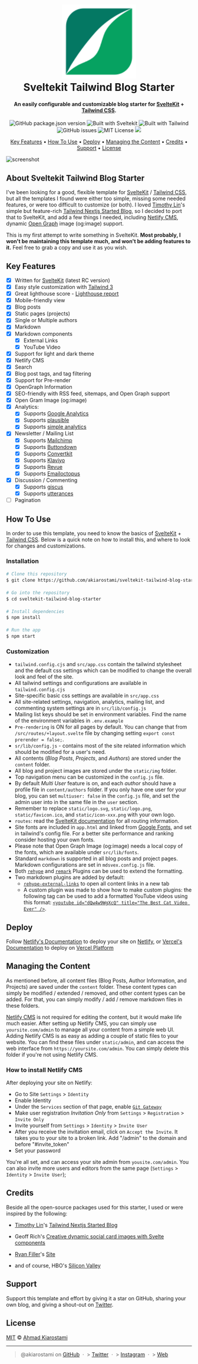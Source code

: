 <h1 align="center">
  <br>
  <a href="https://github.com/akiarostami/sveltekit-tailwind-blog-starter"><img src="static/logo.png" alt="Sveltekit Tailwind Blog Starter" width="200"></a>
  <br>
  Sveltekit Tailwind Blog Starter
  <br>
</h1>

<h4 align="center">An easily configurable and customizable blog starter for <a href="https://kit.svelte.dev" target="_blank">SvelteKit</a> + <a href="https://tailwindcss.com" target="_blank">Tailwind CSS</a>.</h4>

<p align="center">
  <img alt="GitHub package.json version" src="https://img.shields.io/github/package-json/v/akiarostami/sveltekit-tailwind-blog-starter">
  <img alt="Built with Sveltekit" src="https://img.shields.io/badge/sveltekit-v1-ff4000"/>
  <img alt="Built with Tailwind" src="https://img.shields.io/badge/Tailwind CSS-v3-0ea5e9"/>
  <img alt="GitHub issues" src="https://img.shields.io/github/issues-raw/akiarostami/sveltekit-tailwind-blog-starter">
  <img alt="MIT License" src="https://img.shields.io/github/license/akiarostami/sveltekit-tailwind-blog-starter">
  <a href="https://saythanks.io/to/akiarostami">
      <img src="https://img.shields.io/badge/Say%20Thanks-!-1EAEDB.svg">
  </a>
</p>

<p align="center">
  <a href="#key-features">Key Features</a> •
  <a href="#how-to-use">How To Use</a> •
  <a href="#deploy">Deploy</a> •
  <a href="#managing-the-content">Managing the Content</a> •
  <a href="#credits">Credits</a> •
  <a href="#support">Support</a> •
  <a href="#license">License</a>
</p>

![screenshot](https://repository-images.githubusercontent.com/568981651/e6608d38-83e4-42b0-9733-098e94198911)

## About Sveltekit Tailwind Blog Starter

I've been looking for a good, flexible template for [SvelteKit](https://kit.svelte.dev/) / [Tailwind CSS](https://tailwindcss.com/), but all the templates I found were either too simple, missing some needed features, or were too difficult to customize (or both). I loved [Timothy Lin](https://github.com/timlrx/)'s simple but feature-rich [Tailwind Nextjs Started Blog](https://github.com/timlrx/tailwind-nextjs-starter-blog), so I decided to port that to SvelteKit, and add a few things I needed, including [Netlify CMS](https://www.netlifycms.org/), dynamic [Open Graph](https://ogp.me/) image (og:image) support.

This is my first attempt to write something in SvelteKit. **Most probably, I won't be maintaining this template much, and won't be adding features to it.** Feel free to grab a copy and use it as you wish.

## Key Features

- [x] Written for [SvelteKit](https://kit.svelte.dev/) (latest RC version)
- [x] Easy style customization with [Tailwind 3](https://tailwindcss.com/)
- [x] Great lighthouse score - [Lighthouse report](https://www.webpagetest.org/result/221212_BiDc65_FQC/)
- [x] Mobile-friendly view
- [x] Blog posts
- [x] Static pages (projects)
- [x] Single or Multiple authors
- [x] Markdown
- [x] Markdown components
  - [x] External Links
  - [x] YouTube Video
- [x] Support for light and dark theme
- [x] Netlify CMS
- [x] Search
- [x] Blog post tags, and tag filtering
- [x] Support for Pre-render
- [x] OpenGraph Information
- [x] SEO-friendly with RSS feed, sitemaps, and Open Graph support
- [x] Open Gram Image (og:image)
- [x] Analytics:
  - [x] Supports [Google Analytics](https://analytics.google.com/analytics/web/)
  - [x] Supports [plausible](https://plausible.io/)
  - [x] Supports [simple analytics](https://simpleanalytics.com/)
- [x] Newsletter / Mailing List
  - [x] Supports [Mailchimp](https://mailchimp.com/)
  - [x] Supports [Buttondown](https://buttondown.email/)
  - [x] Supports [Convertkit](https://convertkit.com/)
  - [x] Supports [Klaviyo](https://www.klaviyo.com/)
  - [x] Supports [Revue](https://www.aweber.com/)
  - [x] Supports [Emailoctopus](https://emailoctopus.com/)
- [x] Discussion / Commenting
  - [x] Supports [giscus](https://giscus.app/)
  - [x] Supports [utterances](https://utteranc.es/)
- [ ] Pagination

## How To Use

In order to use this template, you need to know the basics of [SvelteKit](https://kit.svelte.dev/) + [Tailwind CSS](https://tailwindcss.com/). Below is a quick note on how to install this, and where to look for changes and customizations.

### Installation

```bash
# Clone this repository
$ git clone https://github.com/akiarostami/sveltekit-tailwind-blog-starter

# Go into the repository
$ cd sveltekit-tailwind-blog-starter

# Install dependencies
$ npm install

# Run the app
$ npm start
```

### Customization

- `tailwind.config.cjs` and `src/app.css` contain the tailwind stylesheet and the default css settings which can be modified to change the overall look and feel of the site.
- All tailwind settings and configurations are available in `tailwind.config.cjs`
- Site-specific basic css settings are available in `src/app.css`
- All site-related settings, navigation, analytics, mailing list, and commenting system settings are in `src/lib/config.js`
- Mailing list keys should be set in environment variables. Find the name of the environment variables in `.env.example`
- `Pre-rendering` is ON for all pages by default. You can change that from `/src/routes/+layout.svelte` file by changing setting `export const prerender = false;`.
- `sr/lib/config.js` - contains most of the site related information which should be modified for a user's need.
- All contents (_Blog Posts_, _Projects_, and _Authors_) are stored under the `content` folder.
- All blog and project images are stored under the `static/img` folder.
- Top navigation menu can be customized in the `config.js` file.
- By default _Multi User_ feature is on, and each _author_ should have a profile file in `content/authors` folder. If you only have one user for your blog, you can set `multiuser: false` in the `config.js` file, and set the admin user into in the same file in the `user` section.
- Remember to replace `static/logo.svg`, `static/logo.png`, `static/favicon.ico`, and `static/icon-xxx.png` with your own logo.
- `routes`: read the [SvelteKit documentation](https://kit.svelte.dev/docs) for all routing information.
- Site fonts are included in `app.html` and linked from [Google Fonts](https://fonts.google.com), and set in tailwind's config file. For a better site performance and ranking consider hosting your own fonts.
- Please note that Open Graph Image (og:image) needs a local copy of the fonts, which are available under `src/lib/fonts`.
- Standard `markdown` is supported in all blog posts and project pages. Markdown configurations are set in `mdsvex.config.js` file.
- Both [`rehype`](https://github.com/rehypejs/rehype) and [`remark`](https://remark.js.org/) Plugins can be used to extend the formatting.
- Two markdown plugins are added by default:
  - [`rehype-external-links`](https://github.com/rehypejs/rehype-external-links) to open all content links in a new tab
  - A custom plugin was made to show how to make custom plugins: the following tag can be used to add a formatted YouTube videos using this format: [`<youtube id="dQw4w9WgXcQ" title="The Best Cat Video Ever" />`](https://www.youtube.com/watch?v=dQw4w9WgXcQ).

## Deploy

Follow [Netlify's Documentation](https://docs.netlify.com/integrations/frameworks/sveltekit/) to deploy your site on [Netlify](https://netlify.com), or [Vercel's Documentation](https://vercel.com/guides/deploying-svelte-with-vercel) to deploy on [Vercel Platform](https://vercel.com)

## Managing the Content

As mentioned before, all content files (Blog Posts, Author Information, and Projects) are saved under the `content` folder. These content types can simply be modified / extended / removed, and other content types can be added. For that, you can simply modify / add / remove markdown files in these folders.

[Netlify CMS](https://www.netlifycms.org/) is not required for editing the content, but it would make life much easier. After setting up Netlify CMS, you can simply use `yoursite.com/admin` to manage all your content from a simple web UI. Adding Netlify CMS is as easy as adding a couple of static files to your website. You can find these files under `static/admin`, and can access the web interface from `https://yoursite.com/admin`. You can simply delete this folder if you're not using Netlify CMS.

### How to install Netlify CMS

After deploying your site on Netlify:

- Go to Site `Settings` > `Identity`
- Enable Identity
- Under the `Services` section of that page, enable [`Git Gateway`](https://docs.netlify.com/visitor-access/git-gateway/#setup-and-settings)
- Make user registration _Invitation Only_ from `Settings` > `Registration` > `Invite Only`
- Invite yourself from `Settings` > `Identity` > `Invite User`
- After you receive the invitation email, click on `Accept the Invite`. It takes you to your site to a broken link. Add "/admin" to the domain and before "#invite_token"
- Set your password

You're all set, and can access your site admin from `yousite.com/admin`. You can also invite more users and editors from the same page (`Settings` > `Identity` > `Invite User`);

## Credits

Beside all the open-source packages used for this starter, I used or were inspired by the following:

- [Timothy Lin](https://github.com/timlrx/)'s [Tailwind Nextjs Started Blog](https://github.com/timlrx/tailwind-nextjs-starter-blog)
- Geoff Rich's [Creative dynamic social card images with Svelte components](https://geoffrich.net/posts/svelte-social-image/)
- [Ryan Filler](https://www.ryanfiller.com/)'s [Site](https://github.com/ryanfiller/portfolio-svelte)

- and of course, HBO's [Silicon Valley](https://www.hbo.com/silicon-valley)

## Support

Support this template and effort by giving it a star on GitHub, sharing your own blog, and giving a shout-out on [Twitter](https://twitter.com/akiarostami).

## License

[MIT](https://github.com/akiarostami/sveltekit-tailwind-blog-starter/blob/master/LICENSE) © [Ahmad Kiarostami](https://www.ahmadkiarostami.com)

---

> @akiarostami on
> [GitHub](https://github.com/akiarostami) &nbsp;&middot;&nbsp; > [Twitter](https://twitter.com/akiarostami) &nbsp;&middot;&nbsp; > [Instagram](https://instagram.com/akiarostami) &nbsp;&middot;&nbsp; > [Web](https://www.ahmadkiarostami.com)
